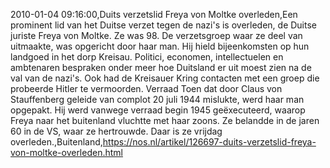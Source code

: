 2010-01-04 09:16:00,Duits verzetslid Freya von Moltke overleden,Een prominent lid van het Duitse verzet tegen de nazi's is overleden, de Duitse juriste Freya von Moltke. Ze was 98. De verzetsgroep waar ze deel van uitmaakte, was opgericht door haar man. Hij hield bijeenkomsten op hun landgoed in het dorp Kreisau. Politici, economen, intellectuelen en ambtenaren bespraken onder meer hoe Duitsland er uit moest zien na de val van de nazi's. Ook had de Kreisauer Kring contacten met een groep die probeerde Hitler te vermoorden. Verraad Toen dat door Claus von Stauffenberg geleide van complot 20 juli 1944 mislukte, werd haar man opgepakt. Hij werd vanwege verraad begin 1945 geëxecuteerd, waarop Freya naar het buitenland vluchtte met haar zoons. Ze belandde in de jaren 60 in de VS, waar ze hertrouwde. Daar is ze vrijdag overleden.,Buitenland,https://nos.nl/artikel/126697-duits-verzetslid-freya-von-moltke-overleden.html